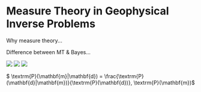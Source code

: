 # Measure Theory in Geophysical Inverse Problems

Why measure theory...

Difference between MT & Bayes...

<img src="https://render.githubusercontent.com/render/math?math={e^{i \pi} = -1}">
<img src="https://render.githubusercontent.com/render/math?math={\L(m) = -\sum_{j}[T_{j}ln(O_{j})] + \frac{\lambda W_{ij}^{2}}{2} \rightarrow \text{one-hot} \rightarrow -ln(O_{c}) + \frac{\lambda W_{ij}^{2}}{2}}#gh-light-mode-only">

<img src="https://render.githubusercontent.com/render/math?math={P %28 m %7C d % 29 = }">

$ \textrm{P}(\mathbf{m}|\mathbf{d}) = \frac{\textrm{P}(\mathbf{d}|\mathbf{m})}{\textrm{P}(\mathbf{d})}\, \textrm{P}(\mathbf{m})$



